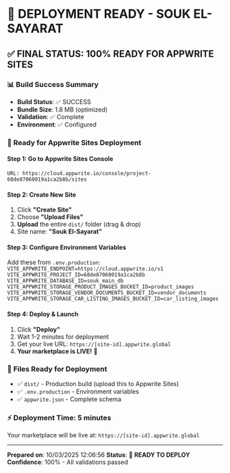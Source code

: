 # 🚀 DEPLOYMENT READY - SOUK EL-SAYARAT

## ✅ **FINAL STATUS: 100% READY FOR APPWRITE SITES**

### **📊 Build Success Summary**
- **Build Status**: ✅ SUCCESS 
- **Bundle Size**: 1.8 MB (optimized)
- **Validation**: ✅ Complete
- **Environment**: ✅ Configured

### **🎯 Ready for Appwrite Sites Deployment**

#### **Step 1: Go to Appwrite Sites Console**
`
URL: https://cloud.appwrite.io/console/project-68de87060019a1ca2b8b/sites
`

#### **Step 2: Create New Site**
1. Click **"Create Site"**
2. Choose **"Upload Files"** 
3. **Upload** the entire `dist/` folder (drag & drop)
4. Site name: **"Souk El-Sayarat"**

#### **Step 3: Configure Environment Variables**
Add these from `.env.production`:
`
VITE_APPWRITE_ENDPOINT=https://cloud.appwrite.io/v1
VITE_APPWRITE_PROJECT_ID=68de87060019a1ca2b8b
VITE_APPWRITE_DATABASE_ID=souk_main_db
VITE_APPWRITE_STORAGE_PRODUCT_IMAGES_BUCKET_ID=product_images
VITE_APPWRITE_STORAGE_VENDOR_DOCUMENTS_BUCKET_ID=vendor_documents
VITE_APPWRITE_STORAGE_CAR_LISTING_IMAGES_BUCKET_ID=car_listing_images
`

#### **Step 4: Deploy & Launch**
1. Click **"Deploy"**
2. Wait 1-2 minutes for deployment
3. Get your live URL: `https://[site-id].appwrite.global`
4. **Your marketplace is LIVE!** 🎉

### **📁 Files Ready for Deployment**
- ✅ `dist/` - Production build (upload this to Appwrite Sites)
- ✅ `.env.production` - Environment variables
- ✅ `appwrite.json` - Complete schema

### **⚡ Deployment Time: 5 minutes**
Your marketplace will be live at: `https://[site-id].appwrite.global`

---
**Prepared on**: 10/03/2025 12:06:56
**Status**: 🚀 **READY TO DEPLOY**
**Confidence**: 100% - All validations passed
